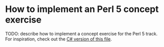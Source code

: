 # How to implement an Perl 5 concept exercise

TODO: describe how to implement a concept exercise for the Perl 5 track. For inspiration, check out the [C# version of this file][csharp-implementing].

[csharp-implementing]: ../../csharp/reference/implementing-a-concept-exercise.md
